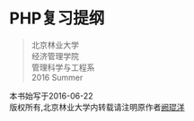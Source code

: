 # PHP复习提纲

> 北京林业大学<br/>
> 经济管理学院<br/>
> 管理科学与工程系<br/>
> 2016 Summer

本书始写于2016-06-22<br/>
版权所有,北京林业大学内转载请注明原作者[阙琨洋](https://github.com/Nightwingky/PHP_EndOfTerm)
